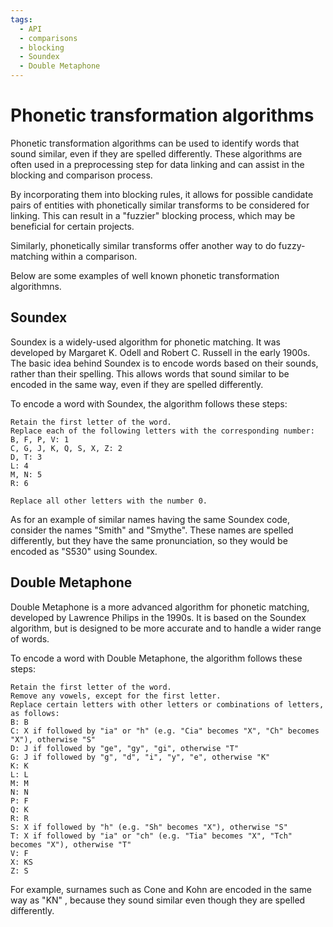 ```yaml
---
tags:
  - API
  - comparisons
  - blocking
  - Soundex
  - Double Metaphone
---
```



# Phonetic transformation algorithms

Phonetic transformation algorithms can be used to identify words that sound similar, even if they are spelled differently. These algorithms are often used in a preprocessing step for data linking and can assist in the blocking and comparison process. 

By incorporating them into blocking rules, it allows for possible candidate pairs of entities with phonetically similar transforms to be considered for linking. This can result in a "fuzzier" blocking process, which may be beneficial for certain projects.

Similarly, phonetically similar transforms offer another way to do fuzzy-matching within a comparison.

Below are some examples of well known phonetic transformation algorithmns.

## Soundex

Soundex is a widely-used algorithm for phonetic matching. It was developed by Margaret K. Odell and Robert C. Russell in the early 1900s. The basic idea behind Soundex is to encode words based on their sounds, rather than their spelling. This allows words that sound similar to be encoded in the same way, even if they are spelled differently.

To encode a word with Soundex, the algorithm follows these steps:

```
Retain the first letter of the word.
Replace each of the following letters with the corresponding number:
B, F, P, V: 1
C, G, J, K, Q, S, X, Z: 2
D, T: 3
L: 4
M, N: 5
R: 6

Replace all other letters with the number 0.
```

As for an example of similar names having the same Soundex code, consider the names "Smith" and "Smythe". 
These names are spelled differently, but they have the same pronunciation, so they would be encoded as "S530" using Soundex.


## Double Metaphone

Double Metaphone is a more advanced algorithm for phonetic matching, developed by Lawrence Philips in the 1990s. It is based on the Soundex algorithm, but is designed to be more accurate and to handle a wider range of words.

To encode a word with Double Metaphone, the algorithm follows these steps:

```
Retain the first letter of the word.
Remove any vowels, except for the first letter.
Replace certain letters with other letters or combinations of letters, as follows:
B: B
C: X if followed by "ia" or "h" (e.g. "Cia" becomes "X", "Ch" becomes "X"), otherwise "S"
D: J if followed by "ge", "gy", "gi", otherwise "T"
G: J if followed by "g", "d", "i", "y", "e", otherwise "K"
K: K
L: L
M: M
N: N
P: F
Q: K
R: R
S: X if followed by "h" (e.g. "Sh" becomes "X"), otherwise "S"
T: X if followed by "ia" or "ch" (e.g. "Tia" becomes "X", "Tch" becomes "X"), otherwise "T"
V: F
X: KS
Z: S
```

For example, surnames such as Cone and Kohn are encoded in the same way as "KN" , because they sound similar even though they are spelled differently. 



